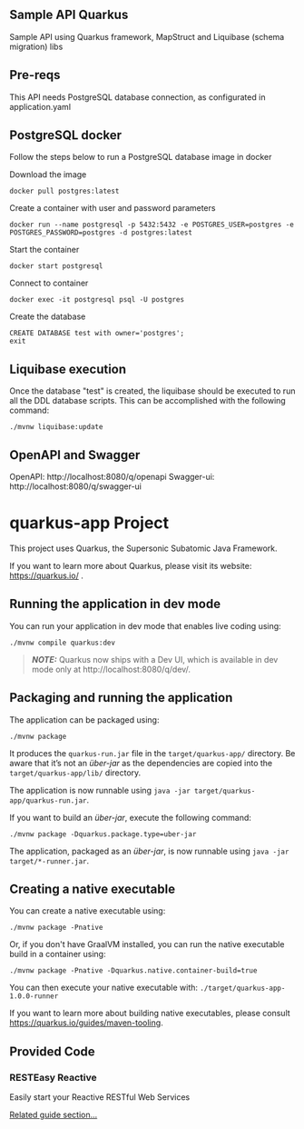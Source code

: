 ## Sample API Quarkus
Sample API using Quarkus framework, MapStruct and Liquibase (schema migration) libs

## Pre-reqs
This API needs PostgreSQL database connection, as configurated in application.yaml

## PostgreSQL docker
Follow the steps below to run a PostgreSQL database image in docker

Download the image
```shell script
docker pull postgres:latest
```

Create a container with user and password parameters
```shell script
docker run --name postgresql -p 5432:5432 -e POSTGRES_USER=postgres -e POSTGRES_PASSWORD=postgres -d postgres:latest
```

Start the container
```shell script
docker start postgresql
```

Connect to container
```shell script
docker exec -it postgresql psql -U postgres
```

Create the database
```shell script
CREATE DATABASE test with owner='postgres';
exit
```

## Liquibase execution 
Once the database "test" is created, the liquibase should be executed to run all the DDL database scripts.
This can be accomplished with the following command:

```shell script
./mvnw liquibase:update
```

## OpenAPI and Swagger
OpenAPI: http://localhost:8080/q/openapi
Swagger-ui: http://localhost:8080/q/swagger-ui

# quarkus-app Project

This project uses Quarkus, the Supersonic Subatomic Java Framework.

If you want to learn more about Quarkus, please visit its website: https://quarkus.io/ .

## Running the application in dev mode

You can run your application in dev mode that enables live coding using:
```shell script
./mvnw compile quarkus:dev
```

> **_NOTE:_**  Quarkus now ships with a Dev UI, which is available in dev mode only at http://localhost:8080/q/dev/.

## Packaging and running the application

The application can be packaged using:
```shell script
./mvnw package
```
It produces the `quarkus-run.jar` file in the `target/quarkus-app/` directory.
Be aware that it’s not an _über-jar_ as the dependencies are copied into the `target/quarkus-app/lib/` directory.

The application is now runnable using `java -jar target/quarkus-app/quarkus-run.jar`.

If you want to build an _über-jar_, execute the following command:
```shell script
./mvnw package -Dquarkus.package.type=uber-jar
```

The application, packaged as an _über-jar_, is now runnable using `java -jar target/*-runner.jar`.

## Creating a native executable

You can create a native executable using: 
```shell script
./mvnw package -Pnative
```

Or, if you don't have GraalVM installed, you can run the native executable build in a container using: 
```shell script
./mvnw package -Pnative -Dquarkus.native.container-build=true
```

You can then execute your native executable with: `./target/quarkus-app-1.0.0-runner`

If you want to learn more about building native executables, please consult https://quarkus.io/guides/maven-tooling.

## Provided Code

### RESTEasy Reactive

Easily start your Reactive RESTful Web Services

[Related guide section...](https://quarkus.io/guides/getting-started-reactive#reactive-jax-rs-resources)

